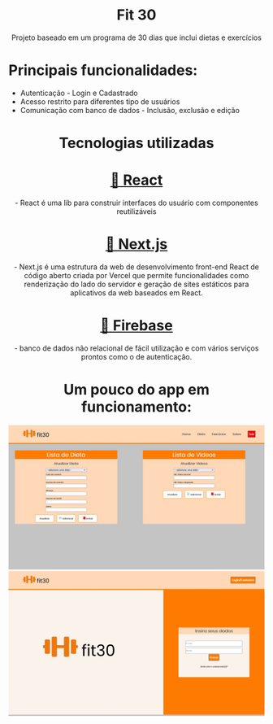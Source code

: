 <h1 align="center">Fit 30</h1>

<p align="center">Projeto baseado em um programa de 30 dias que inclui dietas e exercícios</p>

<h1> Principais funcionalidades: </h1>
<ul>
    <li>Autenticação - Login e Cadastrado </li>
    <li>Acesso restrito para diferentes tipo de usuários</li>
    <li>Comunicação com banco de dados - Inclusão, exclusão e edição</li>
</ul>

<h1 align="center">Tecnologias utilizadas </h1>

<h1 align="center">
    <a href="https://pt-br.reactjs.org/">🔗 React</a>
</h1>
<p align="center"> - React é uma lib para construir interfaces do usuário com componentes reutilizáveis</p>

<h1 align="center">
    <a href="https://nextjs.org/">🔗 Next.js</a>
</h1>
<p align="center"> - Next.js é uma estrutura da web de desenvolvimento front-end React de código aberto criada por Vercel que permite funcionalidades como renderização do lado do servidor e geração de sites estáticos para aplicativos da web baseados em React.</p>

<h1 align="center">
    <a href="https://firebase.google.com/"/>🔗 Firebase</a>
</h1>
<p align="center"> - banco de dados não relacional de fácil utilização e com vários serviços prontos como o de autenticação.</p>


<h1 align="center">Um pouco do app em funcionamento: </h1>
<img src="https://github.com/joaomarccelino/fit30v1/blob/master/readmeimages/fit306.jpg"/>   

<img src="https://github.com/joaomarccelino/fit30v1/blob/master/readmeimages/fit304.jpg"/>   

